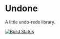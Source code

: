 # Undone

A little undo-redo library.

[![Build Status](https://drone.io/github.com/rmsmith/undone/status.png)][badge]

[badge]: https://drone.io/github.com/rmsmith/undone/latest
